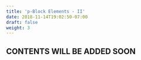 ```yaml
---
title: 'p-Block Elements - II'
date: 2018-11-14T19:02:50-07:00
draft: false
weight: 3
---
```


## CONTENTS WILL BE ADDED SOON